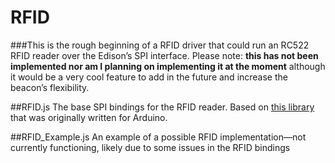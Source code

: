 # RFID
###This is the rough beginning of a RFID driver that could run an RC522 RFID reader over the Edison’s SPI interface. Please note: **this has not been implemented nor am I planning on implementing it at the moment** although it would be a very cool feature to add in the future and increase the beacon’s flexibility.

##RFID.js
The base SPI bindings for the RFID reader. Based on [this library](https://github.com/miguelbalboa/rfid) that was originally written for Arduino.

##RFID_Example.js
An example of a possible RFID implementation—not currently functioning, likely due to some issues in the RFID bindings